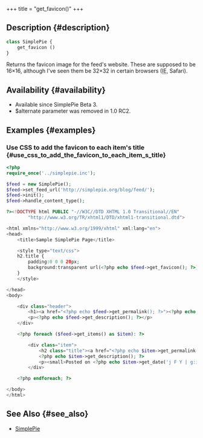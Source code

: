 +++
title = "get_favicon()"
+++

## Description {#description}

```php
class SimplePie {
    get_favicon ()
}
```

Returns the favicon image for the feed's website. These are supposed to be 16×16, although I've seen them be 32×32 in certain browsers (<abbr title="Internet Explorer">IE</abbr>, Safari).

## Availability {#availability}

- Available since SimplePie Beta 3.
- $alternate parameter was removed in 1.0 RC2.

## Examples {#examples}

### Use CSS to add the favicon to each item's title {#use_css_to_add_the_favicon_to_each_item_s_title}

```php
<?php
require_once('../simplepie.inc');

$feed = new SimplePie();
$feed->set_feed_url('http://simplepie.org/blog/feed/');
$feed->init();
$feed->handle_content_type();

?><!DOCTYPE html PUBLIC "-//W3C//DTD XHTML 1.0 Transitional//EN"
        "http://www.w3.org/TR/xhtml1/DTD/xhtml1-transitional.dtd">

<html xmlns="http://www.w3.org/1999/xhtml" xml:lang="en">
<head>
    <title>Sample SimplePie Page</title>

    <style type="text/css">
    h2.title {
        padding:0 0 0 20px;
        background:transparent url(<?php echo $feed->get_favicon(); ?>) no-repeat 0 1px;
    }
    </style>

</head>
<body>

    <div class="header">
        <h1><a href="<?php echo $feed->get_permalink(); ?>"><?php echo $feed->get_title(); ?></a></h1>
        <p><?php echo $feed->get_description(); ?></p>
    </div>

    <?php foreach ($feed->get_items() as $item): ?>

        <div class="item">
            <h2 class="title"><a href="<?php echo $item->get_permalink(); ?>"><?php echo $item->get_title(); ?></a></h2>
            <?php echo $item->get_description(); ?>
            <p><small>Posted on <?php echo $item->get_date('j F Y | g:i a'); ?></small></p>
        </div>

    <?php endforeach; ?>

</body>
</html>
```

## See Also {#see_also}

- [SimplePie](@/wiki/reference/simplepie/_index.md)
